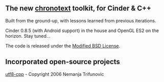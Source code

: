The new [chronotext](http://chronotext.org) toolkit, for Cinder & C++
-------
Built from the ground-up, with lessons learned from previous iterations.

Cinder 0.8.5 (with Android support) in the house and OpenGL ES2 on the horizon. Stay tuned...

The code is released under the [Modified BSD License](https://github.com/arielm/chronotext-blocks-base/blob/master/LICENSE.md).


Incorporated open-source projects
-------
[utf8-cpp](http://utfcpp.sourceforge.net) - Copyright 2006 Nemanja Trifunovic
